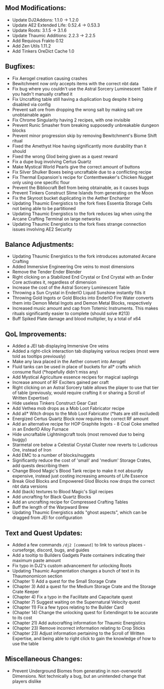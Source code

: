 
## Mod Modifications:

- Update DJ2Addons: 1.1.0 -> 1.2.0
- Update AE2 Extended Life: 0.52.4 -> 0.53.3
- Update Roots: 3.1.5 -> 3.1.6
- Update Thaumic Additions: 2.2.3 -> 2.2.5
- Add Requious Frakto 0.12
- Add Zen Utils 1.11.2
- Add Tinkers OreDict Cache 1.0

## Bugfixes:

- Fix Aerogel creation causing crashes
- Bewitchment now only accepts items with the correct nbt data
- Fix bug where you couldn't use the Astral Sorcery Luminescent Table if you hadn't manually crafted it
- Fix Uncrafting table still having a duplication bug despite it being disabled via config
- Prevent salt ore from dropping the wrong salt by making salt ore unobtainable again
- Fix Chrome Singularity having 2 recipes, with one invisible
- Prevent Runic Smasher from breaking supposedly unbreakable dungeon blocks
- Prevent minor progression skip by removing Bewitchment's Biome Shift ritual
- Fixed the Amethyst Hoe having significantly more durability than it should
- Fixed the wrong Glod being given as a quest reward
- Fix a dupe bug involving Certus Quartz
- Make Mystical World Pearls give the correct amount of buttons
- Fix Silver Shulker Boxes being uncraftable due to a conflicting recipe
- Fix Thermal Expansion's recipe for Contenttweaker's Chicken Nugget only using one specific flour
- Prevent the Bibliocraft Bell from being obtainable, as it causes bugs
- Prevent Tinkers Construct Slime Islands from generating on the Moon
- Fix the Skyroot bucket duplicating in the Aether Enchanter
- Updating Thaumic Energistics to the fork fixes Essentia Storage Cells not being able to be partitioned
- Updating Thaumic Energistics to the fork reduces lag when using the Arcane Crafting Terminal on large networks
- Updating Thaumic Energistics to the fork fixes strange connection issues involving AE2 Security

## Balance Adjustments:

- Updating Thaumic Energistics to the fork introduces automated Arcane Crafting
- Added Immersive Engineering Ore veins to most dimensions
- Remove the Tender Ender Blender
- Right clicking on a Stabilized End Crystal or End Crystal with an Ender Core activates it, regardless of dimension
- Increase the cost of the Astral Sorcery Luminescent Table
- Throwing a Sun Crystal in EnderIO Liquid Sunshine instantly fills it
- Throwing Gold Ingots or Gold Blocks into EnderIO Fire Water converts them into Demon Metal Ingots and Demon Metal Blocks, respectively
- Increased music amount and cap from Totemic Instruments. This makes rituals significantly easier to complete (should solve #213)
- Buff Spiked Plate damage and blood multiplier, by a total of x64

## QoL Improvements:

- Added a JEI tab displaying Immersive Ore veins
- Added a right-click interaction tab displaying various recipes (most were told as tooltips previously)
- Make any lava placed in the Aether convert into Aerogel
- Fluid tanks can be used in place of buckets for all* crafts which consume fluid (*hopefully didn't miss any)
- Add Mystical Agriculture essence recipes for magical saplings
- Increase amount of RF Exciters gained per craft
- Right clicking on an Astral Sorcery table allows the player to use that tier of table (previously, would require crafting it or sharing a Scroll of Written Expertise)
- Hide useless Tinkers Construct Gear Cast
- Add Vethea mob drops as a Mob Loot Fabricator recipe
- Add all* Witch drops to the Mob Loot Fabricator (*hats are still excluded)
- Energized Certus Quartz Block now requires the correct RF amount
- Add an alternative recipe for HOP Graphite Ingots - 8 Coal Coke smelted in an EnderIO Alloy Furnace
- Hide uncraftable Lightningcraft tools (most removed due to being buggy)
- Starmetal ore below a Celestial Crystal Cluster now reverts to Ludicrous Ore, instead of Iron
- Add EMC to a number of blocks/nuggets
- Significantly reduce the cost of 'small' and 'medium' Storage Crates, add quests describing them
- Change Blood Magic's Blood Tank recipe to make it not absurdly expensive, instead just costing increasing amounts of Life Essence
- Break Glod Blocks and Empowered Glod Blocks now drops the correct nbt data versions
- Add (back) textures to Blood Magic's Sigil recipes
- Add uncrafting for Black Quartz Blocks
- Add an uncrafting recipe for Compressed Crafting Tables
- Buff the length of the Warpward Brew
- Updating Thaumic Energistics adds "ghost aspects", which can be dragged from JEI for configuration

## Text and Quest Updates:

- Added a few commands `/dj2 [command]` to link to various places - curseforge, discord, bugs, and guides
- Add a tooltip to Builders Gadgets Paste containers indicating their maximum paste amount
- Fix typo in DJ2's custom advancement for unlocking Roots
- Updating Thaumic Augmentation changes a bunch of text in its Thaumonomicon section
- (Chapter 1) Add a quest for the Small Storage Crate
- (Chapter 3) Add a quest for the Medium Storage Crate and the Storage Crate Keeper
- (Chapter 4) Fix a typo in the Facilitate and Capacitate quest
- (Chapter 7) Suggest waiting on the Supernatural Velocity quest
- (Chapter 11) Fix a few typos relating to the Builder Card
- (Chapter 14) Change the unlocking quest for Extendingot to be accurate to its cost
- (Chapter 21) Add autocrafting information for Thaumic Energistics
- (Chapter 23) Remove incorrect information relating to Crop Sticks
- (Chapter 23) Adjust information pertaining to the Scroll of Written Expertise, and being able to right click to gain the knowledge of how to use the table

## Miscellaneous Changes:

- Prevent Underground Biomes from generating in non-overworld Dimensions. Not technically a bug, but an unintended change that players dislike
